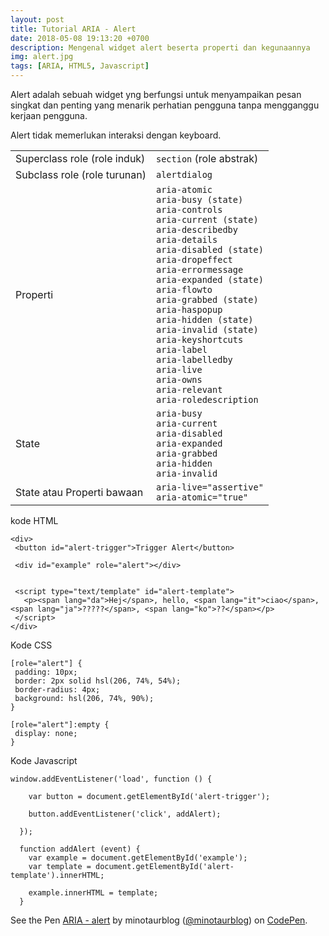 ```yaml
---
layout: post
title: Tutorial ARIA - Alert
date: 2018-05-08 19:13:20 +0700
description: Mengenal widget alert beserta properti dan kegunaannya
img: alert.jpg
tags: [ARIA, HTML5, Javascript]
---
```

Alert adalah sebuah widget yng berfungsi untuk menyampaikan pesan singkat dan penting yang menarik perhatian pengguna tanpa mengganggu kerjaan pengguna.

Alert tidak memerlukan interaksi dengan keyboard.

<table class="table">
  <tbody>
    <tr>
      <td>Superclass role (role induk)</td>
      <td><code>section</code> (role abstrak)</td>
    </tr>
    <tr>
      <td>Subclass role (role turunan)</td>
      <td><code>alertdialog</code></td>
    </tr>
    <tr>
      <td>Properti</td>
      <td><code>aria-atomic</code><br>
          <code>aria-busy (state)</code><br>
          <code>aria-controls</code><br>
          <code>aria-current (state)</code><br>
          <code>aria-describedby</code><br>
          <code>aria-details</code><br>
          <code>aria-disabled (state)</code><br>
          <code>aria-dropeffect</code><br>
          <code>aria-errormessage</code><br>
          <code>aria-expanded (state)</code><br>
          <code>aria-flowto</code><br>
          <code>aria-grabbed (state)</code><br>
          <code>aria-haspopup</code><br>
          <code>aria-hidden (state)</code><br>
          <code>aria-invalid (state)</code><br>
          <code>aria-keyshortcuts</code><br>
          <code>aria-label</code><br>
          <code>aria-labelledby</code><br>
          <code>aria-live</code><br>
          <code>aria-owns</code><br>
          <code>aria-relevant</code><br>
          <code>aria-roledescription</code>
      </td>
    </tr>
    <tr>
      <td>State</td>
      <td><code>aria-busy</code><br>
          <code>aria-current</code><br>
          <code>aria-disabled</code><br>
          <code>aria-expanded</code><br>
          <code>aria-grabbed</code><br>
          <code>aria-hidden</code><br>
          <code>aria-invalid</code>
      </td>
    </tr>
    <tr>
      <td>State atau Properti bawaan</td>
      <td><code>aria-live="assertive"</code><br>
          <code>aria-atomic="true"</code>
      </td>
    </tr>
  </tbody>
</table>

kode HTML
<pre>
<code data-language="html">&lt;div&gt;
 &lt;button id="alert-trigger"&gt;Trigger Alert&lt;/button&gt;

 &lt;div id="example" role="alert"&gt;&lt;/div&gt;

 <!--  The following script element contains the content that will be inserted into the alert element. -->
 &lt;script type="text/template" id="alert-template"&gt;
   &lt;p>&lt;span lang="da">Hej&lt;/span&gt;, hello, &lt;span lang="it"&gt;ciao&lt;/span&gt;, &lt;span lang="ja"&gt;?????&lt;/span&gt;, &lt;span lang="ko"&gt;??&lt;/span&gt;&lt;/p&gt;
 &lt;/script&gt;
&lt;/div&gt;</code>
</pre>

Kode CSS
<pre>
<code data-language="css">[role="alert"] {
 padding: 10px;
 border: 2px solid hsl(206, 74%, 54%);
 border-radius: 4px;
 background: hsl(206, 74%, 90%);
}

[role="alert"]:empty {
 display: none;
}</code>
</pre>

Kode Javascript
<pre>
<code data-language="css">window.addEventListener('load', function () {

    var button = document.getElementById('alert-trigger');

    button.addEventListener('click', addAlert);

  });

  function addAlert (event) {
    var example = document.getElementById('example');
    var template = document.getElementById('alert-template').innerHTML;

    example.innerHTML = template;
  }</code>
</pre>

<p data-height="265" data-theme-id="0" data-slug-hash="odpWLR" data-default-tab="html,result" data-user="minotaurblog" data-embed-version="2" data-pen-title="ARIA - alert" class="codepen">See the Pen <a href="https://codepen.io/minotaurblog/pen/odpWLR/">ARIA - alert</a> by minotaurblog (<a href="https://codepen.io/minotaurblog">@minotaurblog</a>) on <a href="https://codepen.io">CodePen</a>.</p>
<script async src="https://static.codepen.io/assets/embed/ei.js"></script>